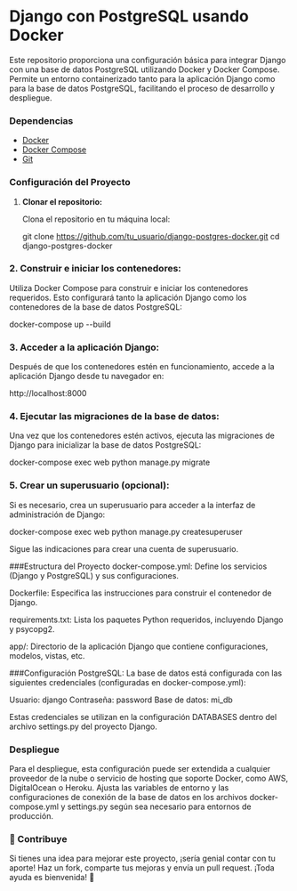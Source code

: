 # Django con PostgreSQL usando Docker

Este repositorio proporciona una configuración básica para integrar Django con una base de datos PostgreSQL utilizando Docker y Docker Compose. Permite un entorno containerizado tanto para la aplicación Django como para la base de datos PostgreSQL, facilitando el proceso de desarrollo y despliegue.

### Dependencias

- [Docker](https://www.docker.com/get-started)
- [Docker Compose](https://docs.docker.com/compose/install/)
- [Git](https://git-scm.com/)

### Configuración del Proyecto

1. **Clonar el repositorio:**

   Clona el repositorio en tu máquina local:

   git clone https://github.com/tu_usuario/django-postgres-docker.git
   cd django-postgres-docker

### 2. Construir e iniciar los contenedores:

Utiliza Docker Compose para construir e iniciar los contenedores requeridos. Esto configurará tanto la aplicación Django como los contenedores de la base de datos PostgreSQL:

docker-compose up --build


### 3. Acceder a la aplicación Django:

Después de que los contenedores estén en funcionamiento, accede a la aplicación Django desde tu navegador en:

http://localhost:8000


### 4. Ejecutar las migraciones de la base de datos:

Una vez que los contenedores estén activos, ejecuta las migraciones de Django para inicializar la base de datos PostgreSQL:

docker-compose exec web python manage.py migrate


### 5. Crear un superusuario (opcional):

Si es necesario, crea un superusuario para acceder a la interfaz de administración de Django:

docker-compose exec web python manage.py createsuperuser


Sigue las indicaciones para crear una cuenta de superusuario.

###Estructura del Proyecto
docker-compose.yml: Define los servicios (Django y PostgreSQL) y sus configuraciones.

Dockerfile: Especifica las instrucciones para construir el contenedor de Django.

requirements.txt: Lista los paquetes Python requeridos, incluyendo Django y psycopg2.

app/: Directorio de la aplicación Django que contiene configuraciones, modelos, vistas, etc.

###Configuración
PostgreSQL: La base de datos está configurada con las siguientes credenciales (configuradas en docker-compose.yml):

Usuario: django
Contraseña: password
Base de datos: mi_db

Estas credenciales se utilizan en la configuración DATABASES dentro del archivo settings.py del proyecto Django.

### Despliegue
Para el despliegue, esta configuración puede ser extendida a cualquier proveedor de la nube o servicio de hosting que soporte Docker, como AWS, DigitalOcean o Heroku. Ajusta las variables de entorno y las configuraciones de conexión de la base de datos en los archivos docker-compose.yml y settings.py según sea necesario para entornos de producción.

### 🤝 Contribuye
Si tienes una idea para mejorar este proyecto, ¡sería genial contar con tu aporte! Haz un fork, comparte tus mejoras y envía un pull request. ¡Toda ayuda es bienvenida! 🚀

